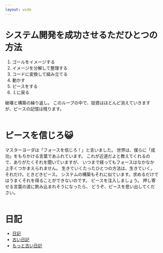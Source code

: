 ```yaml
---
layout: wide
---
```


# システム開発を成功させるただひとつの方法

1. ゴールをイメージする
1. イメージを分解して整理する
1. コードに変換して組み立てる
1. 動かす
1. ピースをする
1. １に戻る

破壊と構築の繰り返し。
このループの中で、投資はほとんど消えていきますが、ピースの記憶は残ります。
<br/>
<br/>

# ピースを信じろ😺

マスターヨーダは「フォースを信じろ！」と言いました。
 世界は、僕らに「成功」をもちかける言葉であふれています。
これが近道だよと教えてくれるので、ありがたくそれを聞いていますが、
いつまで経ってもフォースはなかなか上手くつかまえられません。
生きていくたったひとつの方法は、生きていく。それだけ。ときどきピース。
システムの構築もそれに似ています。求めるだけではうまくそれを得ることができないのです。
ピースを注入しましょう。
 押し寄せる言葉の波に飲み込まれそうになったら、
どうぞ、ピースを思い出してください。
<br/>
<br/>

# 日記

 - [日記](https://bmop4.nuxt.dev/bmop/last )
 - [古い日記](https://nasu38yen.wordpress.com/)
 - [もっと古い日記](http://peaceb.cocolog-nifty.com/)
